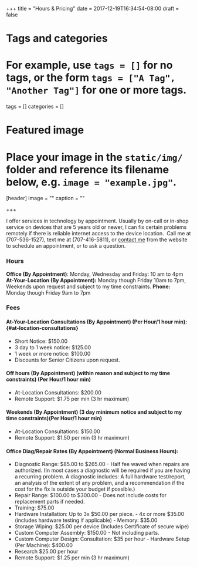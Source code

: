 +++
title = "Hours & Pricing"
date = 2017-12-19T16:34:54-08:00
draft = false

# Tags and categories
# For example, use `tags = []` for no tags, or the form `tags = ["A Tag", "Another Tag"]` for one or more tags.
tags = []
categories = []

# Featured image
# Place your image in the `static/img/` folder and reference its filename below, e.g. `image = "example.jpg"`.
[header]
image = ""
caption = ""

+++

I offer services in technology by appointment. Usually by on-call or
in-shop service on devices that are 5 years old or newer, I can fix
certain problems remotely if there is reliable internet access to the
device location.  Call me at (707-536-1527), text me at (707-416-5811),
or [contact me](https://scottrlarson.wordpress.com/contact/) from the
website to schedule an appointment, or to ask a question.

### Hours

**Office (By Appointment)**: Monday, Wednesday and Friday: 10 am to 4pm
**At-Your-Location (By Appointment):** Monday though Friday 10am to 7pm,
Weekends upon request and subject to my time constraints. **Phone:**
Monday though Friday 9am to 7pm

### Fees

#### At-Your-Location Consultations **(By Appointment)** (Per Hour/1 hour min): {#at-location-consultations}

-   Short Notice: \$150.00
-   3 day to 1 week notice: \$125.00
-   1 week or more notice: \$100.00
-   Discounts for Senior Citizens upon request.

#### Off hours **(By Appointment)** (within reason and subject to my time constraints) (Per Hour/1 hour min)

-   At-Location Consultations: \$200.00
-   Remote Support: \$1.75 per min (3 hr maximum)

#### Weekends **(By Appointment)** (3 day minimum notice and subject to my time constraints)(Per Hour/1 hour min)

-   At-Location Consultations: \$150.00
-   Remote Support: \$1.50 per min (3 hr maximum)

#### Office Diag/Repair Rates **(By Appointment)** (Normal Business Hours):

-   Diagnostic Range: \$85.00 to \$265.00 - Half fee waved when repairs
    are authorized. (In most cases a diagnostic will be required if you
    are having a recurring problem. A diagnostic includes: A full
    hardware test/report, an analysis of the extent of any problem, and
    a recommendation if the cost for the fix is outside your budget if
    possible.)
-   Repair Range: \$100.00 to \$300.00 - Does not include costs for
    replacement parts if needed.
-   Training: \$75.00
-   Hardware Installation: Up to 3x \$50.00 per piece. - 4x or more
    \$35.00 (includes hardware testing if applicable) - Memory: \$35.00
-   Storage Wiping: \$25.00 per device (Includes Certificate of secure
    wipe)
-   Custom Computer Assembly: \$150.00 - Not including parts.
-   Custom Computer Design: Consultation: \$35 per hour - Hardware Setup
    (Per Machine): \$400.00
-   Research \$25.00 per hour
-   Remote Support: \$1.25 per min (3 hr maximum)
